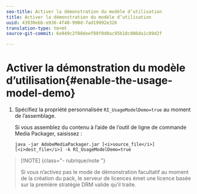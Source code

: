 ```yaml
---
seo-title: Activer la démonstration du modèle d’utilisation
title: Activer la démonstration du modèle d’utilisation
uuid: 43930ebb-e936-4f48-990d-7ad19992e326
translation-type: tm+mt
source-git-commit: 6e949c2f88deef88f0d0ac95b18c006da1c89d2f

---
```



# Activer la démonstration du modèle d’utilisation{#enable-the-usage-model-demo}

1. Spécifiez la propriété personnalisée `RI_UsageModelDemo=true` au moment de l’assemblage.

   Si vous assemblez du contenu à l’aide de l’outil de ligne de commande Media Packager, saisissez :

   ```
   java -jar AdobeMediaPackager.jar [<i>source_file</i>] [<i>dest_file</i>] -k RI_UsageModelDemo=true
   ```

>[!NOTE] {class=&quot;- rubrique/note &quot;}
>
>Si vous n’activez pas le mode de démonstration facultatif au moment de la création du pack, le serveur de licences émet une licence basée sur la première stratégie DRM valide qu’il traite.

